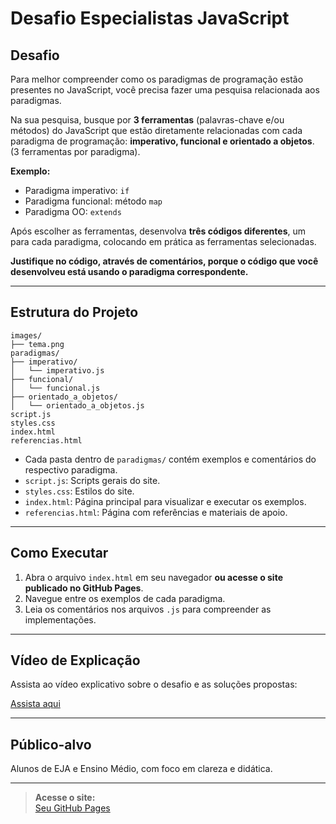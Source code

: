# Desafio Especialistas JavaScript

## Desafio

Para melhor compreender como os paradigmas de programação estão presentes no JavaScript, você precisa fazer uma pesquisa relacionada aos paradigmas.

Na sua pesquisa, busque por **3 ferramentas** (palavras-chave e/ou métodos) do JavaScript que estão diretamente relacionadas com cada paradigma de programação: **imperativo, funcional e orientado a objetos**.  
(3 ferramentas por paradigma).

**Exemplo:**
- Paradigma imperativo: `if`
- Paradigma funcional: método `map`
- Paradigma OO: `extends`

Após escolher as ferramentas, desenvolva **três códigos diferentes**, um para cada paradigma, colocando em prática as ferramentas selecionadas.

**Justifique no código, através de comentários, porque o código que você desenvolveu está usando o paradigma correspondente.**

---

## Estrutura do Projeto

```
images/
├── tema.png
paradigmas/
├── imperativo/
│   └── imperativo.js
├── funcional/
│   └── funcional.js
├── orientado_a_objetos/
│   └── orientado_a_objetos.js
script.js
styles.css
index.html
referencias.html
```

- Cada pasta dentro de `paradigmas/` contém exemplos e comentários do respectivo paradigma.
- `script.js`: Scripts gerais do site.
- `styles.css`: Estilos do site.
- `index.html`: Página principal para visualizar e executar os exemplos.
- `referencias.html`: Página com referências e materiais de apoio.

---

## Como Executar

1. Abra o arquivo `index.html` em seu navegador **ou acesse o site publicado no GitHub Pages**.
2. Navegue entre os exemplos de cada paradigma.
3. Leia os comentários nos arquivos `.js` para compreender as implementações. 

---

## Vídeo de Explicação

Assista ao vídeo explicativo sobre o desafio e as soluções propostas:

[Assista aqui](https://drive.google.com/drive/folders/1lM_zMizUBvbAhjCavNDb5G_9ULurIDkd?usp=sharing)

---

## Público-alvo

Alunos de EJA e Ensino Médio, com foco em clareza e didática.

---

> **Acesse o site:**  
> [Seu GitHub Pages](https://github.com/lhaislla/desafio_especialistas_javascript
)
